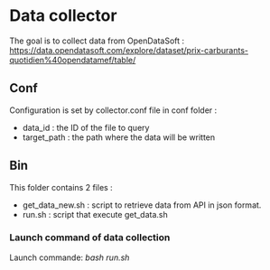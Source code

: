 # Data collector #

The goal is to collect data from OpenDataSoft : https://data.opendatasoft.com/explore/dataset/prix-carburants-quotidien%40opendatamef/table/

## Conf ##

Configuration is set by collector.conf file in conf folder : 
- data_id : the ID of the file to query
- target_path : the path where the data will be written

## Bin ##

This folder contains 2 files : 
- get_data_new.sh : script to retrieve data from API in json format.
- run.sh : script that execute get_data.sh 

### Launch command of data collection ###

Launch commande: *bash run.sh*

